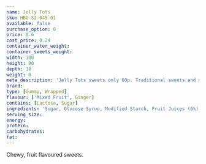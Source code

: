 ```yaml
---
name: Jelly Tots
sku: HBG-SI-045-01
available: false
purchase_option: 0
price: 0.6
cost_price: 0.24
container_water_weight: 
container_sweets_weight: 
width: 100
height: 90
depth: 10
weight: 0
meta_description: 'Jelly Tots sweets only 60p. Traditional sweets and more at Humbugs Confectionery Store. Specialists in satisfying your sweet tooth!'
brand: 
type: [Gummy, Wrapped]
flavour: ['Mixed Fruit', Ginger]
contains: [Lactose, Sugar]
ingredients: 'Sugar, Glucose Syrup, Modified Starch, Fruit Juices (6%) (Strawberry, Orange, Blackcurrant, Lime and Lemon), Acidity Regulator (Trisodium Citrate, Malic Acid, Citric Acid), Flavourings, Lactic Acid, Colours (Anthocyanins. Copper Complexes of Chlorophyllins, Beta-Carotene)'
serving_size: 
energy: 
protein: 
carbohydrates: 
fat: 
---
```

Chewy, fruit flavoured sweets.